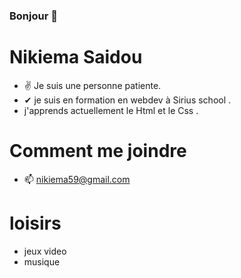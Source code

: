 ### Bonjour 👋

<!--
**nikiema10/nikiema10** is a ✨ _special_ ✨ repository because its `README.md` (this file) appears on your GitHub profile.

Here are some ideas to get you started:

- 🔭 I’m currently working on ...
- 🌱 I’m currently learning ...
- 👯 I’m looking to collaborate on ...
- 🤔 I’m looking for help with ...
- 💬 Ask me about ...
- 📫 How to reach me: ...
- 😄 Pronouns: ...
- ⚡ Fun fact: ...
-->

# Nikiema Saidou
- ✌ Je suis une personne patiente. 
- ✔ je suis en formation en webdev à Sirius school .
- j'apprends actuellement le Html et le Css .
  
 # Comment me joindre 
 - 📫 nikiema59@gmail.com
  
  
# loisirs 
- jeux video 
- musique 
  


  
  


